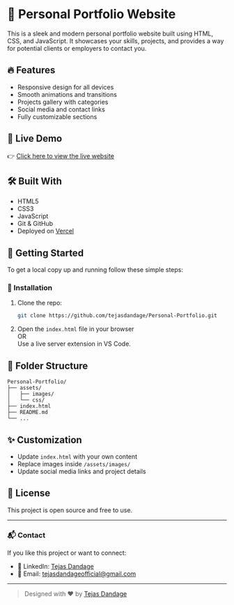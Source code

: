 # 💼 Personal Portfolio Website

This is a sleek and modern personal portfolio website built using HTML, CSS, and JavaScript. It showcases your skills, projects, and provides a way for potential clients or employers to contact you.

## 🔥 Features

- Responsive design for all devices
- Smooth animations and transitions
- Projects gallery with categories
- Social media and contact links
- Fully customizable sections

## 📸 Live Demo

👉 [Click here to view the live website](http://personal-portfolio-3olpxef7m-tejas-kishor-dandagges-projects.vercel.app)

## 🛠️ Built With

- HTML5
- CSS3
- JavaScript
- Git & GitHub
- Deployed on [Vercel](https://vercel.com)

## 🚀 Getting Started

To get a local copy up and running follow these simple steps:

### 🔧 Installation

1. Clone the repo:
   ```bash
   git clone https://github.com/tejasdandage/Personal-Portfolio.git
   ```

2. Open the `index.html` file in your browser  
   OR  
   Use a live server extension in VS Code.

## 📂 Folder Structure

```
Personal-Portfolio/
├── assets/
│   ├── images/
│   └── css/
├── index.html
├── README.md
└── ...
```

## ✨ Customization

- Update `index.html` with your own content
- Replace images inside `/assets/images/`
- Update social media links and project details

## 🧾 License

This project is open source and free to use.

---

### 📬 Contact

If you like this project or want to connect:

- 🔗 LinkedIn: [Tejas Dandage](https://www.linkedin.com/in/tejas-dandage1234/)
- 📧 Email: tejasdandageofficial@gmail.com

---

> Designed with ❤️ by [Tejas Dandage](https://github.com/tejasdandage)
